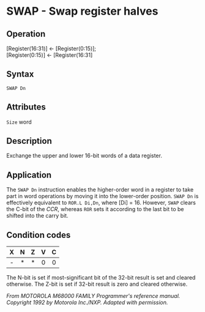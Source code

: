 # SWAP - Swap register halves

## Operation
[Register(16:31)] ← [Register(0:15)];<br/>
[Register(0:15)] ← [Register(16:31]

## Syntax
```assembly
SWAP Dn
```

## Attributes
`Size` word

## Description
Exchange the upper and lower 16-bit words of a data register.

## Application
The `SWAP Dn` instruction enables the higher-order word in a register to take part in word operations by moving it into the lower-order position. `SWAP Dn` is effectively equivalent to `ROR.L Di,Dn`, where [Di] = 16. However, `SWAP` clears the C-bit of the *CCR*, whereas `ROR` sets it according to the last bit to be shifted into the carry bit.

## Condition codes
| X | N | Z | V | C |
|:-:|:-:|:-:|:-:|:-:|
|-|*|*|0|0|

The N-bit is set if most-significant bit of the 32-bit result is set and cleared otherwise. The Z-bit is set if 32-bit result is zero and cleared otherwise.

*From MOTOROLA M68000 FAMILY Programmer's reference manual. Copyright 1992 by Motorola Inc./NXP. Adapted with permission.*